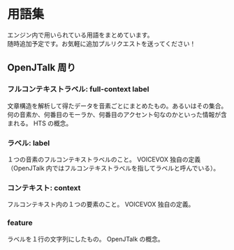 # 用語集

エンジン内で用いられている用語をまとめています。  
随時追加予定です。お気軽に追加プルリクエストを送ってください！

<!--
* 見出しは「### 日本語の名前: コード内での名前(小文字)」
  * コード内にしか出てこない用語はコード内での名前のみでもOK
* 説明は１～３行くらいで
* 基本的に改行を入れない（末尾にスペース２つを入れない）
-->

## OpenJTalk 周り

### フルコンテキストラベル: full-context label

文章構造を解析して得たデータを音素ごとにまとめたもの。あるいはその集合。
何の音素か、何番目のモーラか、何番目のアクセント句なのかといった情報が含まれる。
HTS の概念。

### ラベル: label

１つの音素のフルコンテキストラベルのこと。
VOICEVOX 独自の定義（OpenJTalk 内ではフルコンテキストラベルを指してラベルと呼んでいる）。

### コンテキスト: context

フルコンテキスト内の１つの要素のこと。
VOICEVOX 独自の定義。

### feature

ラベルを１行の文字列にしたもの。
OpenJTalk の概念。
